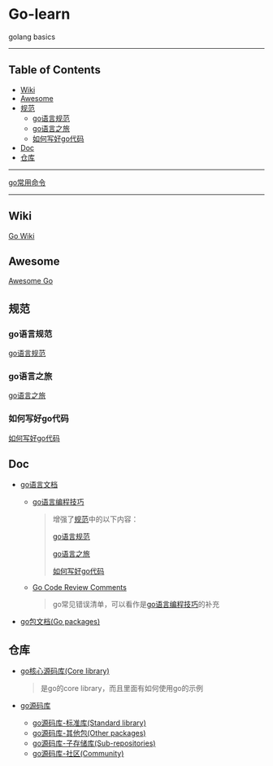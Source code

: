 # Go-learn

golang basics

---

## Table of Contents

<!-- vim-markdown-toc GFM -->

* [Wiki](#wiki)
* [Awesome](#awesome)
* [规范](#规范)
    * [go语言规范](#go语言规范)
    * [go语言之旅](#go语言之旅)
    * [如何写好go代码](#如何写好go代码)
* [Doc](#doc)
* [仓库](#仓库)

<!-- vim-markdown-toc -->

---

[go常用命令](./docs/go-command.md)

---

## Wiki

[Go Wiki](https://github.com/golang/go/wiki)

## Awesome

[Awesome Go](https://awesome-go.com)

## 规范

### go语言规范

[go语言规范](https://golang.org/ref/spec)

### go语言之旅

[go语言之旅](https://tour.golang.org)

### 如何写好go代码

[如何写好go代码](https://golang.org/doc/code.html)

## Doc

- [go语言文档](https://golang.org/doc)

    - [go语言编程技巧](https://golang.org/doc/effective_go.html)

        > 增强了[规范](#规范)中的以下内容：
        >
        > [go语言规范](#go语言规范)
        >
        > [go语言之旅](#go语言之旅)
        >
        > [如何写好go代码](#如何写好go代码)

    - [Go Code Review Comments](https://github.com/golang/go/wiki/CodeReviewComments)

        > go常见错误清单，可以看作是[go语言编程技巧](#go语言编程技巧)的补充

- [go包文档(Go packages)](https://godoc.org)

## 仓库

- [go核心源码库(Core library)](https://golang.org/src)

    > 是go的core library，而且里面有如何使用go的示例

- [go源码库](https://golang.org/pkg)

    - [go源码库-标准库(Standard library)](https://golang.org/pkg/#stdlib)
    - [go源码库-其他包(Other packages)](https://golang.org/pkg/#other)
    - [go源码库-子存储库(Sub-repositories)](https://golang.org/pkg/#subrepo)
    - [go源码库-社区(Community)](https://golang.org/pkg/#community)
